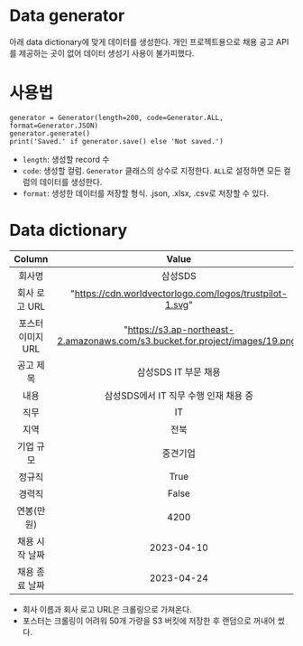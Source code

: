 # Data generator
아래 data dictionary에 맞게 데이터를 생성한다.
개인 프로젝트용으로 채용 공고 API를 제공하는 곳이 없어 데이터 생성기 사용이 불가피했다.

# 사용법
```
generator = Generator(length=200, code=Generator.ALL, format=Generator.JSON)
generator.generate()
print('Saved.' if generator.save() else 'Not saved.')
```
- `length`: 생성할 record 수
- `code`: 생성할 컬럼. `Generator` 클래스의 상수로 지정한다. `ALL`로 설정하면 모든 컬럼의 데이터를 생성한다.
- `format`: 생성한 데이터를 저장할 형식. .json, .xlsx, .csv로 저장할 수 있다.


# Data dictionary
|Column|Value|Type|
|:---:|:---:|:---:|
|회사명|삼성SDS|CharField|
|회사 로고 URL|"https://cdn.worldvectorlogo.com/logos/trustpilot-1.svg"|CharField|
|포스터 이미지 URL|"https://s3.ap-northeast-2.amazonaws.com/s3.bucket.for.project/images/19.png"|CharField|
|공고 제목|삼성SDS IT 부문 채용|CharField|
|내용|삼성SDS에서 IT 직무 수행 인재 채용 중|CharField|
|직무|IT|CharField|
|지역|전북|CharField|
|기업 규모|중견기업|CharField|
|정규직|True|Boolean|
|경력직|False|Boolean|
|연봉(만원)|4200|IntegerField|
|채용 시작 날짜|2023-04-10|DateField|
|채용 종료 날짜|2023-04-24|DateField|

- 회사 이름과 회사 로고 URL은 크롤링으로 가져온다.
- 포스터는 크롤링이 어려워 50개 가량을 S3 버킷에 저장한 후 랜덤으로 꺼내어 썼다.
